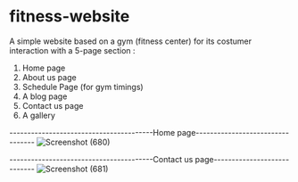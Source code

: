 # fitness-website
A simple website based on a gym (fitness center) for its costumer interaction with a 5-page section :
1. Home page
2. About us page
3. Schedule Page (for gym timings)
4. A blog page
5. Contact us page
6. A gallery

----------------------------------------Home page---------------------------------
![Screenshot (680)](https://user-images.githubusercontent.com/78146750/209555580-d120441b-ebc8-49ff-ad84-d533be652a5e.png)

----------------------------------------Contact us page----------------------------
![Screenshot (681)](https://user-images.githubusercontent.com/78146750/209555664-30df8cf6-db25-4d2e-a472-2e3dcea3a2c5.png)

